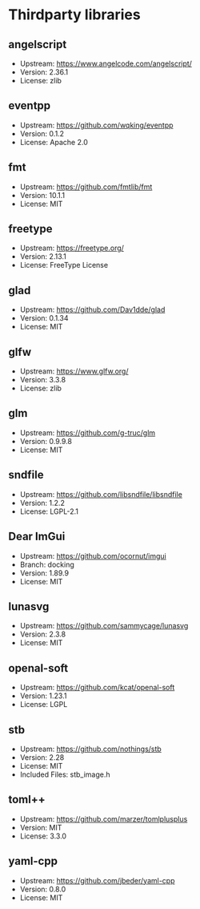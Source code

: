 # Thirdparty libraries

## angelscript
- Upstream: https://www.angelcode.com/angelscript/
- Version: 2.36.1
- License: zlib

## eventpp
- Upstream: https://github.com/wqking/eventpp
- Version: 0.1.2
- License: Apache 2.0

## fmt
- Upstream: https://github.com/fmtlib/fmt
- Version: 10.1.1
- License: MIT

## freetype
- Upstream: https://freetype.org/
- Version: 2.13.1
- License: FreeType License

## glad
- Upstream: https://github.com/Dav1dde/glad
- Version: 0.1.34
- License: MIT

## glfw
- Upstream: https://www.glfw.org/
- Version: 3.3.8
- License: zlib

## glm
- Upstream: https://github.com/g-truc/glm
- Version: 0.9.9.8
- License: MIT

## sndfile
- Upstream: https://github.com/libsndfile/libsndfile
- Version: 1.2.2
- License: LGPL-2.1

## Dear ImGui
- Upstream: https://github.com/ocornut/imgui
- Branch: docking
- Version: 1.89.9
- License: MIT

## lunasvg
- Upstream: https://github.com/sammycage/lunasvg
- Version: 2.3.8
- License: MIT

## openal-soft
- Upstream: https://github.com/kcat/openal-soft
- Version: 1.23.1
- License: LGPL

## stb
- Upstream: https://github.com/nothings/stb
- Version: 2.28
- License: MIT
- Included Files: stb_image.h

## toml++
- Upstream: https://github.com/marzer/tomlplusplus
- Version: MIT
- License: 3.3.0

## yaml-cpp
- Upstream: https://github.com/jbeder/yaml-cpp
- Version: 0.8.0
- License: MIT
